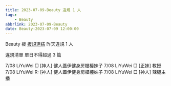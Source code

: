 ```yaml
---
title: 2023-07-09-Beauty 違規 1 人
tags:
    - Beauty
abbrlink: 2023-07-09-Beauty
date: Beauty-2023-07-09 12:00:00
---
```

Beauty 板 [板規連結](https://www.ptt.cc/bbs/Beauty/M.1630069980.A.84B.html)
昨天違規 1 人
<!-- more -->

違規清單
單日不得超過 3 篇

7/08 LiYuWei □ [神人] 健人蓋伊健身房櫃檯妹子
7/08 LiYuWei □ [正妹] 教授
7/08 LiYuWei R: [神人] 健人蓋伊健身房櫃檯妹子
7/08 LiYuWei □ [神人] 辣腿主播